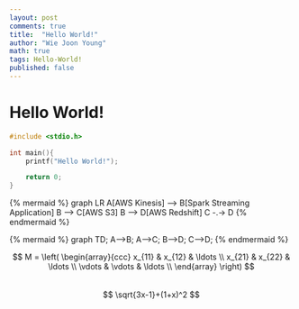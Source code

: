 ```yaml
---
layout: post
comments: true
title:  "Hello World!"
author: "Wie Joon Young"
math: true
tags: Hello-World!
published: false
---
```


Hello World!
=========

```c++
#include <stdio.h>

int main(){
    printf("Hello World!");

	return 0;
}
```
{% mermaid %}
graph LR
A[AWS Kinesis] --> B[Spark Streaming Application]
B --> C[AWS S3]
B --> D[AWS Redshift]
C -.-> D
{% endmermaid %}

{% mermaid %}
graph TD;
    A-->B;
    A-->C;
    B-->D;
    C-->D;
{% endmermaid %}

$$
M = \left( \begin{array}{ccc}
x_{11} & x_{12} & \ldots \\
x_{21} & x_{22} & \ldots \\
\vdots & \vdots & \ldots \\
\end{array} \right)
$$
<br/>
$$
\sqrt{3x-1}+(1+x)^2
$$
